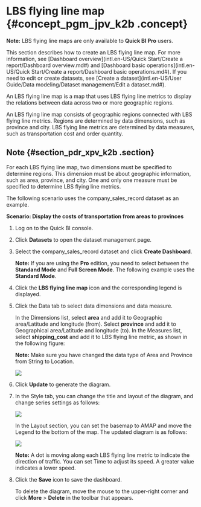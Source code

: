# LBS flying line map {#concept_pgm_jpv_k2b .concept}

**Note:** LBS flying line maps are only available to **Quick BI Pro** users.

This section describes how to create an LBS flying line map. For more information, see [Dashboard overview](intl.en-US/Quick Start/Create a report/Dashboard overview.md#) and [Dashboard basic operations](intl.en-US/Quick Start/Create a report/Dashboard basic operations.md#). If you need to edit or create datasets, see [Create a dataset](intl.en-US/User Guide/Data modeling/Dataset management/Edit a dataset.md#).

An LBS flying line map is a map that uses LBS flying line metrics to display the relations between data across two or more geographic regions.

An LBS flying line map consists of geographic regions connected with LBS flying line metrics. Regions are determined by data dimensions, such as province and city. LBS flying line metrics are determined by data measures, such as transportation cost and order quantity.

## Note {#section_pdr_xpv_k2b .section}

For each LBS flying line map, two dimensions must be specified to determine regions. This dimension must be about geographic information, such as area, province, and city. One and only one measure must be specified to determine LBS flying line metrics.

The following scenario uses the company\_sales\_record dataset as an example.

**Scenario: Display the costs of transportation from areas to provinces**

1.  Log on to the Quick BI console.
2.  Click **Datasets** to open the dataset management page.
3.  Select the company\_sales\_record dataset and click **Create Dashboard**.

    **Note:** If you are using the **Pro** edition, you need to select between the **Standand Mode** and **Full Screen Mode**. The following example uses the **Standard Mode**.

4.  Click the **LBS flying line map** icon and the corresponding legend is displayed.
5.  Click the Data tab to select data dimensions and data measure.

    In the Dimensions list, select **area** and add it to Geographic area/Latitude and longitude \(from\). Select **province** and add it to Geographical area/Latitude and longitude \(to\). In the Measures list, select **shipping\_cost** and add it to LBS flying line metric, as shown in the following figure:

    **Note:** Make sure you have changed the data type of Area and Province from String to Location.

    ![](http://static-aliyun-doc.oss-cn-hangzhou.aliyuncs.com/assets/img/15477/15447551046992_en-US.png)

6.  Click **Update** to generate the diagram.
7.  In the Style tab, you can change the title and layout of the diagram, and change series settings as follows:

    ![](http://static-aliyun-doc.oss-cn-hangzhou.aliyuncs.com/assets/img/15477/15447551046993_en-US.png)

    In the Layout section, you can set the basemap to AMAP and move the Legend to the bottom of the map. The updated diagram is as follows:

    ![](http://static-aliyun-doc.oss-cn-hangzhou.aliyuncs.com/assets/img/15477/15447551046994_en-US.png)

    **Note:** A dot is moving along each LBS flying line metric to indicate the direction of traffic. You can set Time to adjust its speed. A greater value indicates a lower speed.

8.  Click the **Save** icon to save the dashboard.

    To delete the diagram, move the mouse to the upper-right corner and click **More** \> **Delete** in the toolbar that appears.


